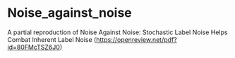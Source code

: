 # Noise_against_noise
A partial reproduction of
Noise Against Noise: Stochastic Label Noise Helps Combat Inherent Label Noise (https://openreview.net/pdf?id=80FMcTSZ6J0)
